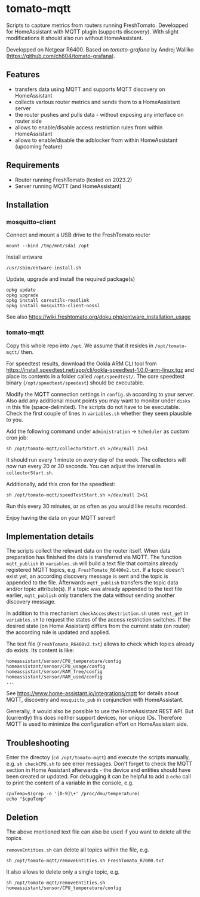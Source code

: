 # tomato-mqtt

Scripts to capture metrics from routers running FreshTomato. Developped for HomeAssistant with MQTT plugin (supports discovery). With slight modifications it should also run without HomeAssistant.

Developped on Netgear R6400. Based on *tomato-grafana* by Andrej Walilko (https://github.com/ch604/tomato-grafana).

## Features

- transfers data using MQTT and supports MQTT discovery on HomeAssistant
- collects various router metrics and sends them to a HomeAssistant server
- the router pushes and pulls data - without exposing any interface on router side
- allows to enable/disable access restriction rules from within HomeAssistant
- allows to enable/disable the adblocker from within HomeAssistant (upcoming feature)

## Requirements

- Router running FreshTomato (tested on 2023.2)
- Server running MQTT (and HomeAssistant)

## Installation

### mosquitto-client

Connect and mount a USB drive to the FreshTomato router
```
mount --bind /tmp/mnt/sda1 /opt
```

Install entware
```
/usr/sbin/entware-install.sh
```

Update, upgrade and install the required package(s)
```
opkg update
opkg upgrade
opkg install coreutils-readlink
opkg install mosquitto-client-nossl
```

See also https://wiki.freshtomato.org/doku.php/entware_installation_usage

### tomato-mqtt

Copy this whole repo into `/opt`. We assume that it resides in `/opt/tomato-mqtt/` then.

For speedtest results, download the Ookla ARM CLI tool from https://install.speedtest.net/app/cli/ookla-speedtest-1.0.0-arm-linux.tgz and place its contents in a folder called `/opt/speedtest/`. The core speedtest binary (`/opt/speedtest/speedest`) should be executable.

Modify the MQTT connection settings in `config.sh` according to your server. Also add any additional mount points you may want to monitor under `disks` in this file (space-delimited). The scripts do not have to be executable. Check the first couple of lines in `variables.sh` whether they seem plausible to you.

Add the following command under `Administration` -> `Scheduler` as custom cron job:
```
sh /opt/tomato-mqtt/collectorStart.sh >/dev/null 2>&1
```
It should run every 1 minute on every day of the week. The collectors will now run every 20 or 30 seconds. You can adjust the interval in `collectorStart.sh`.

Additionally, add this cron for the speedtest:
```
sh /opt/tomato-mqtt/speedTestStart.sh >/dev/null 2>&1
```
Run this every 30 minutes, or as often as you would like results recorded.

Enjoy having the data on your MQTT server!

## Implementation details

The scripts collect the relevant data on the router itself. When data preparation has finished the data is transferred via MQTT. The function `mqtt_publish` in `variables.sh` will build a text file that contains already registered MQTT topics, e.g. `FreshTomato_R6400v2.txt`. If a topic doesn't exist yet, an according discovery message is sent and the topic is appended to the file. Afterwards `mqtt_publish` transfers the topic data and/or topic attribute(s). If a topic was already appended to the text file earlier, `mqtt_publish` only transfers the data without sending another discovery message.

In addition to this mechanism `checkAccessRestriction.sh` uses `rest_get` in `variables.sh` to request the states of the access restriction switches. If the desired state (on Home Assistant) differs from the current state (on router) the according rule is updated and applied.

The text file (`FreshTomato_R6400v2.txt`) allows to check which topics already do exists. Its content is like:
```
homeassistant/sensor/CPU_temperature/config
homeassistant/sensor/CPU_usage/config
homeassistant/sensor/RAM_free/config
homeassistant/sensor/RAM_used/config
...
```

See https://www.home-assistant.io/integrations/mqtt for details about MQTT, discovery and `mosquitto_pub` in conjunction with HomeAssistant.

Generally, it would also be possible to use the HomeAssistant REST API. But (currently) this does neither support devices, nor unique IDs. Therefore MQTT is used to minimize the configuration effort on HomeAssistant side.

## Troubleshooting

Enter the directoy (`cd /opt/tomato-mqtt`) and execute the scripts manually, e.g. `sh checkCPU.sh` to see error messages. Don't forget to check the MQTT section in Home Assistant afterwards - the device and entities should have been created or updated. For debugging it can be helpful to add a `echo` call to print the content of a variable in the console, e.g.
```
cpuTemp=$(grep -o '[0-9]\+' /proc/dmu/temperature)
echo "$cpuTemp"
```

## Deletion

The above mentioned text file can also be used if you want to delete all the topics.

`removeEntities.sh` can delete all topics within the file, e.g.
```
sh /opt/tomato-mqtt/removeEntities.sh FreshTomato_R7000.txt
```
It also allows to delete only a single topic, e.g.
```
sh /opt/tomato-mqtt/removeEntities.sh homeassistant/sensor/CPU_temperature/config
```
